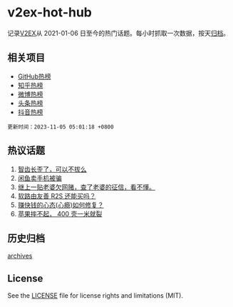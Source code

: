 # v2ex-hot-hub

 记录[V2EX](https://www.v2ex.com/)从 2021-01-06 日至今的热门话题。每小时抓取一次数据，按天[归档](archives)。
 
 ## 相关项目

- [GitHub热榜](https://github.com/it985/github-hot-hub)
- [知乎热榜](https://github.com/it985/zhihu-hot-hub)
- [微博热榜](https://github.com/it985/weibo-hot-hub)
- [头条热榜](https://github.com/it985/toutiao-hot-hub)
- [抖音热榜](https://github.com/it985/douyin-hot-hub)


 `更新时间：2023-11-05 05:01:18 +0800`

## 热议话题

1. [智齿长歪了，可以不拔么](https://www.v2ex.com/t/988605)
1. [闲鱼卖手机被骗](https://www.v2ex.com/t/988544)
1. [继上一贴老婆欠网赌，查了老婆的征信，看不懂。](https://www.v2ex.com/t/988668)
1. [软路由友善 R2S 还能买吗？](https://www.v2ex.com/t/988591)
1. [赚快钱的心态(心瘾)如何修复？](https://www.v2ex.com/t/988543)
1. [苹果摔不起， 400 壳一米就裂](https://www.v2ex.com/t/988551)

## 历史归档

[archives](archives)

## License

See the [LICENSE](LICENSE) file for license rights and limitations (MIT).
